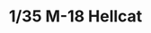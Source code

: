 ---
layout: product
title: "1/35 M-18 Hellcat"
price: "4300" 
desc: "Maketa"
img_path: "/assets/img/AFV35015.webp"
brand: "N/A"
available: false
special_offer: false
new: true
soon: false
cat: "010000"
subcat: "015100"
subsubcat: "0N/A"
sifra: "AFV35015"
popular: false
spec: false
---